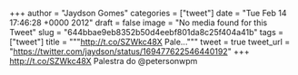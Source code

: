
+++
author = "Jaydson Gomes"
categories = ["tweet"]
date = "Tue Feb 14 17:46:28 +0000 2012"
draft = false
image = "No media found for this Tweet"
slug = "644bbae9eb8352b50d4eebf801da8c25f404a41b"
tags = ["tweet"]
title = """http://t.co/SZWkc48X Pale..."""
tweet = true
tweet_url = "https://twitter.com/jaydson/status/169477622546440192"
+++
http://t.co/SZWkc48X Palestra do @petersonwpm
